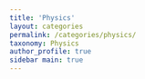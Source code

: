 ```yaml
---
title: 'Physics'
layout: categories
permalink: /categories/physics/
taxonomy: Physics
author_profile: true
sidebar main: true
---
```

